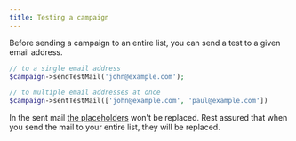 ```yaml
---
title: Testing a campaign
---
```


Before sending a campaign to an entire list, you can send a test to a given email address.

```php
// to a single email address
$campaign->sendTestMail('john@example.com');

// to multiple email addresses at once
$campaign->sentTestMail(['john@example.com', 'paul@example.com'])
```

In the sent mail [the placeholders](docs/v1/package/working-with-campaigns/creating-a-campaign#setting-the-content-and-using-placeholders) won't be replaced. Rest assured that when you send the mail to your entire list, they will be replaced.


